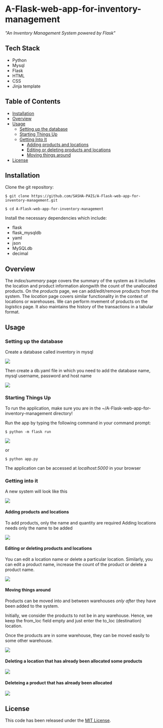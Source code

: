 # A-Flask-web-app-for-inventory-management

*"An Inventory Management System powered by Flask"*

## Tech Stack

- Python
- Mysql
- Flask
- HTML
- CSS
- Jinja template

## Table of Contents

- [Installation](#installation)
- [Overview](#overview)
- [Usage](#usage)
    - [Setting up the database](#setting-up-the-database)
    - [Starting Things Up](#starting-things-up)
    - [Getting Into It](#getting-into-it)
        - [Adding products and locations](#adding-products-and-locations)
        - [Editing or deleting products and locations](#editing-or-deleting-products-and-locations)
        - [Moving things around](#moving-things-around)
- [License](#license)

## Installation

Clone the git repository:

```sourceCode console
$ git clone https://github.com/SASHA-PAIS/A-Flask-web-app-for-inventory-management.git

$ cd A-Flask-web-app-for-inventory-management
```

Install the necessary dependencies which include:

- flask
- flask_mysqldb
- yaml
- json
- MySQLdb
- decimal

## Overview

The _index/summary_ page covers the summary of the system as it includes the location and product information alongwith the count of the unallocated products. On the _products_ page, we can add/edit/remove products from the system. The _location_ page covers similar functionality in the context of locations or warehouses. We can perform mvement of products on the _logistics_ page. It also maintains the history of the transactions in a tabular format.

## Usage

### Setting up the database

Create a database called inventory in mysql

![](docs/inv1.JPG)

Then create a db.yaml file in which you need to add the database name, mysql username, password and host name

![](docs/inv3.JPG)

### Starting Things Up

To run the application, make sure you are in the \~/A-Flask-web-app-for-inventory-management directory!

Run the app by typing the following command in your command prompt:

```sourceCode console
$ python -m flask run
```

![](docs/inv2.JPG)

or

```sourceCode console
$ python app.py
```

The application can be accessed at _localhost:5000_ in your browser


### Getting into it

A new system will look like this

![](docs/vid1.gif)

#### Adding products and locations

To add products, only the name and quantity are required
Adding locations needs only the name to be added

![](docs/vid2.gif)

#### Editing or deleting products and locations

You can edit a location name or delete a particular location. Similarly, 
you can edit a product name, increase the count of the product or delete a product name.

![](docs/vid3.gif)

#### Moving things around

Products can be moved into and between warehouses *only after* they have been added to the system. 

Initially, we consider the products to not be in any warehouse. Hence, we keep the from_loc field empty 
and just enter the to_loc (destination) location. 

Once the products are in some warehouse, they can be moved easily to some other warehouse.

![](docs/vid4.gif)

#### Deleting a location that has already been allocated some products

![](docs/vid5.gif)

#### Deleteing a product that has already been allocated

![](docs/vid6.gif)

## License

This code has been released under the [MIT License](LICENSE).




